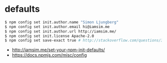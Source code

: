 #  defaults

```bash
$ npm config set init.author.name "Simon Ljungberg"
$ npm config set init.author.email hi@iamsim.me
$ npm config set init.author.url http://iamsim.me/
$ npm config set init.license Apache-2.0
$ npm config set save-exact true # http://stackoverflow.com/questions/30656189/make-npm-install-save-add-a-strict-version-to-package-json
```

- http://iamsim.me/set-your-npm-init-defaults/
- https://docs.npmjs.com/misc/config
